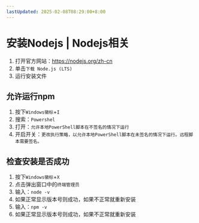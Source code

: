 ```yaml
---
lastUpdated: 2025-02-08T08:29:00+8:00
---
```


# 安装Nodejs | Nodejs相关

1. 打开官方网站：<https://nodejs.org/zh-cn>
2. 单击```下载 Node.js (LTS)```
3. 运行安装文件

## 允许运行npm

1. 按下```Windows徽标```+```I```
2. 搜索：```Powershel```
3. 打开：```允许本地PowerShell脚本在不签名的情况下运行```
4. 开启开关：```更改执行策略，以允许本地PowerShell脚本在未签名的情况下运行。远程脚本需要签名。```

## 检查安装是否成功

1. 按下```Windows徽标```+```X```
2. 点击弹出窗口中的```终端管理员```
3. 输入：```node -v```
4. 如果正常显示版本号则成功，如果不正常就重新安装
5. 输入：```npm -v```
6. 如果正常显示版本号则成功，如果不正常就重新安装
